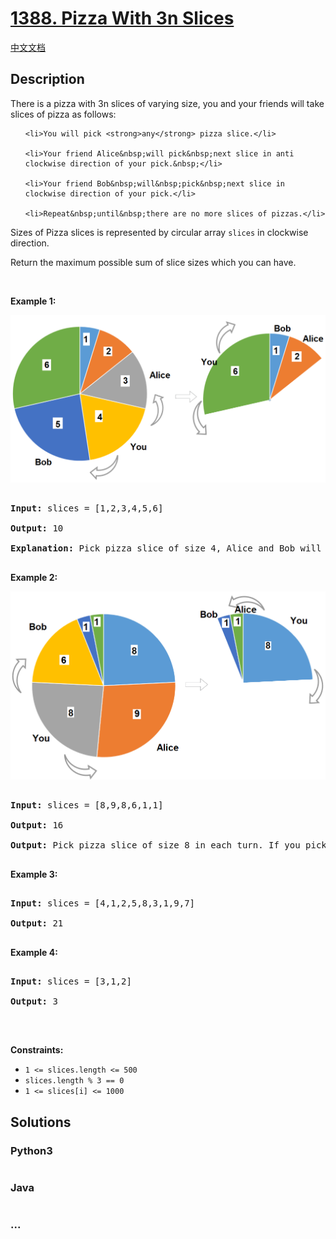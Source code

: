 # [1388. Pizza With 3n Slices](https://leetcode.com/problems/pizza-with-3n-slices)

[中文文档](/solution/1300-1399/1388.Pizza%20With%203n%20Slices/README.md)

## Description

<p>There is a pizza with 3n slices of varying size, you and your friends will take slices of pizza as follows:</p>

<ul>

    <li>You will pick <strong>any</strong> pizza slice.</li>

    <li>Your friend Alice&nbsp;will pick&nbsp;next slice in anti clockwise direction of your pick.&nbsp;</li>

    <li>Your friend Bob&nbsp;will&nbsp;pick&nbsp;next slice in clockwise direction of your pick.</li>

    <li>Repeat&nbsp;until&nbsp;there are no more slices of pizzas.</li>

</ul>

<p>Sizes of Pizza slices is represented by circular array <code>slices</code> in clockwise direction.</p>

<p>Return the maximum possible sum of slice sizes which you can have.</p>

<p>&nbsp;</p>

<p><strong>Example 1:</strong></p>

![](./images/sample_3_1723.png)

<pre>

<strong>Input:</strong> slices = [1,2,3,4,5,6]

<strong>Output:</strong> 10

<strong>Explanation:</strong> Pick pizza slice of size 4, Alice and Bob will pick slices with size 3 and 5 respectively. Then Pick slices with size 6, finally Alice and Bob will pick slice of size 2 and 1 respectively. Total = 4 + 6.

</pre>

<p><strong>Example 2:</strong></p>

![](./images/sample_4_1723.png)

<pre>

<strong>Input:</strong> slices = [8,9,8,6,1,1]

<strong>Output:</strong> 16

<strong>Output:</strong> Pick pizza slice of size 8 in each turn. If you pick slice with size 9 your partners will pick slices of size 8.

</pre>

<p><strong>Example 3:</strong></p>

<pre>

<strong>Input:</strong> slices = [4,1,2,5,8,3,1,9,7]

<strong>Output:</strong> 21

</pre>

<p><strong>Example 4:</strong></p>

<pre>

<strong>Input:</strong> slices = [3,1,2]

<strong>Output:</strong> 3

</pre>

<p>&nbsp;</p>

<p><strong>Constraints:</strong></p>

<ul>
	<li><code>1 &lt;= slices.length &lt;= 500</code></li>
	<li><code>slices.length % 3 == 0</code></li>
	<li><code>1 &lt;= slices[i] &lt;= 1000</code></li>
</ul>

## Solutions

<!-- tabs:start -->

### **Python3**

```python

```

### **Java**

```java

```

### **...**

```

```

<!-- tabs:end -->
